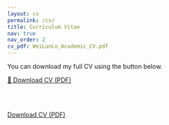 ```yaml
---
layout: cv
permalink: /cv/
title: Curriculum Vitae
nav: true
nav_order: 2
cv_pdf: WeiLunLo_Academic_CV.pdf
---
```


<p>You can download my full CV using the button below.</p>

<a class="btn" href="/assets/pdf/WeiLunLo_Academic_CV.pdf" target="_blank" rel="noopener noreferrer">
  📄 Download CV (PDF)
</a>

<br><br>

<a class="btn btn-outline-primary btn-lg" href="/assets/pdf/WeiLunLo_Academic_CV.pdf" target="_blank" rel="noopener noreferrer">
  <i class="fas fa-file-pdf"></i> Download CV (PDF)
</a>
